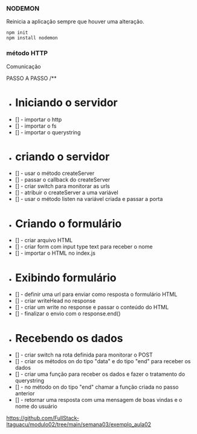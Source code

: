 ### NODEMON

Reinicia a aplicação sempre que houver uma alteração.

```
npm init
npm install nodemon
```

### método HTTP

Comunicação

PASSO A PASSO
/\*\*

- # Iniciando o servidor
- [] - importar o http
- [] - importar o fs
- [] - importar o querystring
- # criando o servidor
- [] - usar o método createServer
- [] - passar o callback do createServer
- [] - criar switch para monitorar as urls
- [] - atribuir o createServer a uma variável
- [] - usar o método listen na variável criada e passar a porta
- # Criando o formulário
- [] - criar arquivo HTML
- [] - criar form com input type text para receber o nome
- [] - importar o HTML no index.js
- # Exibindo formulário
- [] - definir uma url para enviar como resposta o formulário HTML
- [] - criar writeHead no response
- [] - criar um write no response e passar o conteúdo do HTML
- [] - finalizar o envio com o response.end()
- # Recebendo os dados
- [] - criar switch na rota definida para monitorar o POST
- [] - criar os métodos on do tipo "data" e do tipo "end" para receber os dados
- [] - criar uma função para receber os dados e fazer o tratamento do querystring
- [] - no método on do tipo "end" chamar a função criada no passo anterior
- [] - retornar uma resposta com uma mensagem de boas vindas e o nome do usuário

https://github.com/FullStack-Itaguacu/modulo02/tree/main/semana03/exemplo_aula02
